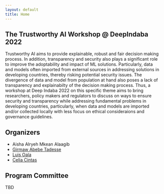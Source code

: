 ```yaml
---
layout: default
title: Home
---
```


## The Trustworthy AI Workshop @ DeepIndaba 2022

Trustworthy AI aims to provide explainable, robust and fair decision making process. In addition, transparency and security also plays a significant role to improve the adoptability and impact of ML solutions. Particularly, data and models often imported from external sources in addressing solutions in developing countries, thereby  risking potential security issues.   The  divergence of data and model from population at hand also poses a lack of transparency and explainabilty of the decision making process. Thus,  a  workshop at Deep Indaba 2022 on this specific theme aims to bring researchers, policy makers and regulators to discuss on ways to ensure security and transparency while addressing fundamental problems in developing countries, particularly, when data and models are imported and/or collected locally with less focus on ethical consideraions and governance guidelines.

## Organizers

-  Aisha Alryeh Mkean Alaagib
-  [Girmaw Abebe Tadesse](https://researcher.watson.ibm.com/researcher/view.php?person=ibm-Girmaw.Abebe.Tadesse) 
-  [Luis Oala](https://luisoala.net/)
-  [Celia Cintas](https://celiacintas.github.io/about/)

## Program Committee
TBD
